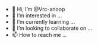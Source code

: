- 👋 Hi, I’m @Vrc-anoop
- 👀 I’m interested in ...
- 🌱 I’m currently learning ...
- 💞️ I’m looking to collaborate on ...
- 📫 How to reach me ...

<!---
Vrc-anoop/Vrc-anoop is a ✨ special ✨ repository because its `README.md` (this file) appears on your GitHub profile.
You can click the Preview link to take a look at your changes.
--->
